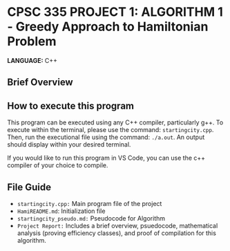 # CPSC 335 PROJECT 1: ALGORITHM 1 - Greedy Approach to Hamiltonian Problem

**LANGUAGE:** C++

## Brief Overview



## How to execute this program

This program can be executed using any C++ compiler, particularly g++. To execute within the terminal, please use the command: `startingcity.cpp`. Then, run the executional file using the command: `./a.out`. An output should display within your desired terminal.

If you would like to run this program in VS Code, you can use the c++ compiler of your choice to compile.


## File Guide

-   `startingcity.cpp:` Main program file of the project
-   `HamiREADME.md`: Initialization file
-   `startingcity_pseudo.md:` Pseudocode for Algorithm
-   `Project Report:` Includes a brief overview, psuedocode, mathematical analysis (proving efficiency classes), and proof of compilation for this algorithm. 